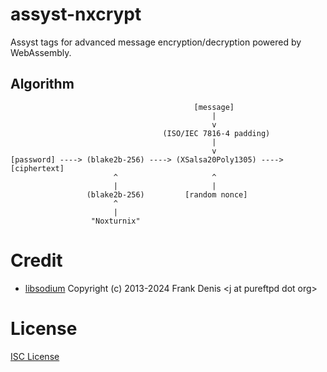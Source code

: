 # assyst-nxcrypt

Assyst tags for advanced message encryption/decryption powered by WebAssembly.

## Algorithm

```
                                         [message]
                                             |
                                             v
                                  (ISO/IEC 7816-4 padding)
                                             |
                                             v
[password] ----> (blake2b-256) ----> (XSalsa20Poly1305) ----> [ciphertext]
                       ^                     ^
                       |                     |
                 (blake2b-256)         [random nonce]
                       ^
                       |
                  "Noxturnix"
```

# Credit

- [libsodium](https://libsodium.org) Copyright (c) 2013-2024 Frank Denis \<j at pureftpd dot org\>

# License

[ISC License](./LICENSE)
